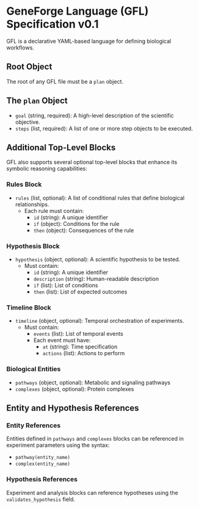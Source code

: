 # GeneForge Language (GFL) Specification v0.1

GFL is a declarative YAML-based language for defining biological workflows.

## Root Object
The root of any GFL file must be a `plan` object.

## The `plan` Object
- `goal` (string, required): A high-level description of the scientific objective.
- `steps` (list, required): A list of one or more step objects to be executed.

## Additional Top-Level Blocks

GFL also supports several optional top-level blocks that enhance its symbolic reasoning capabilities:

### Rules Block
- `rules` (list, optional): A list of conditional rules that define biological relationships.
  - Each rule must contain:
    - `id` (string): A unique identifier
    - `if` (object): Conditions for the rule
    - `then` (object): Consequences of the rule

### Hypothesis Block
- `hypothesis` (object, optional): A scientific hypothesis to be tested.
  - Must contain:
    - `id` (string): A unique identifier
    - `description` (string): Human-readable description
    - `if` (list): List of conditions
    - `then` (list): List of expected outcomes

### Timeline Block
- `timeline` (object, optional): Temporal orchestration of experiments.
  - Must contain:
    - `events` (list): List of temporal events
    - Each event must have:
      - `at` (string): Time specification
      - `actions` (list): Actions to perform

### Biological Entities
- `pathways` (object, optional): Metabolic and signaling pathways
- `complexes` (object, optional): Protein complexes

## Entity and Hypothesis References

### Entity References
Entities defined in `pathways` and `complexes` blocks can be referenced in experiment parameters using the syntax:
- `pathway(entity_name)`
- `complex(entity_name)`

### Hypothesis References
Experiment and analysis blocks can reference hypotheses using the `validates_hypothesis` field.
